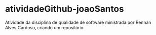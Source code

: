 # atividadeGithub-joaoSantos
Atividade da disciplina de qualidade de software ministrada por Rennan Alves Cardoso, criando um repositório
